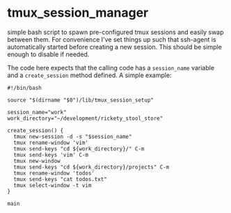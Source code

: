 # tmux_session_manager
simple bash script to spawn pre-configured tmux sessions and easily swap between them. For convenience I've set things up such that ssh-agent is automatically started before creating a new session. This should be simple enough to disable if needed.

The code here expects that the calling code has a `session_name` variable and a `create_session` method defined. A simple example:

```
#!/bin/bash

source "$(dirname "$0")/lib/tmux_session_setup"

session_name="work"
work_directory="~/development/rickety_stool_store"

create_session() {
  tmux new-session -d -s "$session_name"
  tmux rename-window 'vim'
  tmux send-keys "cd ${work_directory}/" C-m
  tmux send-keys 'vim' C-m
  tmux new-window
  tmux send-keys "cd ${work_directory}/projects" C-m
  tmux rename-window 'todos'
  tmux send-keys "cat todos.txt"
  tmux select-window -t vim
}

main
```
